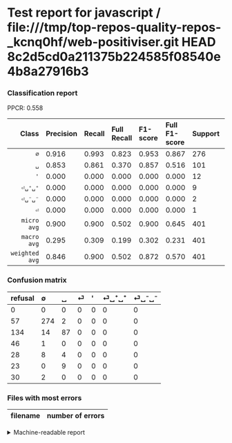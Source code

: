 # Test report for javascript / file:///tmp/top-repos-quality-repos-_kcnq0hf/web-positiviser.git HEAD 8c2d5cd0a211375b224585f08540e4b8a27916b3

### Classification report

PPCR: 0.558

| Class | Precision | Recall | Full Recall | F1-score | Full F1-score | Support | Full Support | PPCR |
|------:|:----------|:-------|:------------|:---------|:---------|:--------|:-------------|:-----|
| `∅` | 0.916| 0.993| 0.823| 0.953| 0.867| 276| 333| 0.829 |
| `␣` | 0.853| 0.861| 0.370| 0.857| 0.516| 101| 235| 0.430 |
| `'` | 0.000| 0.000| 0.000| 0.000| 0.000| 12| 40| 0.300 |
| `⏎␣⁺␣⁺` | 0.000| 0.000| 0.000| 0.000| 0.000| 9| 32| 0.281 |
| `⏎␣⁻␣⁻` | 0.000| 0.000| 0.000| 0.000| 0.000| 2| 32| 0.062 |
| `⏎` | 0.000| 0.000| 0.000| 0.000| 0.000| 1| 47| 0.021 |
| `micro avg` | 0.900| 0.900| 0.502| 0.900| 0.645| 401| 719| 0.558 |
| `macro avg` | 0.295| 0.309| 0.199| 0.302| 0.231| 401| 719| 0.558 |
| `weighted avg` | 0.846| 0.900| 0.502| 0.872| 0.570| 401| 719| 0.558 |

### Confusion matrix

|refusal|  ∅| ␣| ⏎| '| ⏎␣⁺␣⁺| ⏎␣⁻␣⁻| 
|:---|:---|:---|:---|:---|:---|:---|
|0 |0 |0 |0 |0 |0 |0 |
|57 |274 |2 |0 |0 |0 |0 |
|134 |14 |87 |0 |0 |0 |0 |
|46 |1 |0 |0 |0 |0 |0 |
|28 |8 |4 |0 |0 |0 |0 |
|23 |0 |9 |0 |0 |0 |0 |
|30 |2 |0 |0 |0 |0 |0 |

### Files with most errors

| filename | number of errors|
|:----:|:-----|

<details>
    <summary>Machine-readable report</summary>
```json
{
  "cl_report": {"\u0027": {"f1-score": 0.0, "precision": 0.0, "recall": 0.0, "support": 12}, "macro avg": {"f1-score": 0.30169772256728783, "precision": 0.29488818938946815, "recall": 0.30902329363371117, "support": 401}, "micro avg": {"f1-score": 0.9002493765586035, "precision": 0.9002493765586035, "recall": 0.9002493765586035, "support": 401}, "weighted avg": {"f1-score": 0.8718489490559318, "precision": 0.8455614357770731, "recall": 0.9002493765586035, "support": 401}, "\u2205": {"f1-score": 0.9530434782608695, "precision": 0.9163879598662207, "recall": 0.9927536231884058, "support": 276}, "\u23ce": {"f1-score": 0.0, "precision": 0.0, "recall": 0.0, "support": 1}, "\u23ce\u2423\u207a\u2423\u207a": {"f1-score": 0.0, "precision": 0.0, "recall": 0.0, "support": 9}, "\u23ce\u2423\u207b\u2423\u207b": {"f1-score": 0.0, "precision": 0.0, "recall": 0.0, "support": 2}, "\u2423": {"f1-score": 0.8571428571428572, "precision": 0.8529411764705882, "recall": 0.8613861386138614, "support": 101}},
  "cl_report_full": {"\u0027": {"f1-score": 0.0, "precision": 0.0, "recall": 0.0, "support": 40}, "macro avg": {"f1-score": 0.23056818039539748, "precision": 0.29488818938946815, "recall": 0.19883926479671157, "support": 719}, "micro avg": {"f1-score": 0.6446428571428571, "precision": 0.9002493765586035, "recall": 0.502086230876217, "support": 719}, "weighted avg": {"f1-score": 0.5703418885977943, "precision": 0.703196616281001, "recall": 0.502086230876217, "support": 719}, "\u2205": {"f1-score": 0.8670886075949367, "precision": 0.9163879598662207, "recall": 0.8228228228228228, "support": 333}, "\u23ce": {"f1-score": 0.0, "precision": 0.0, "recall": 0.0, "support": 47}, "\u23ce\u2423\u207a\u2423\u207a": {"f1-score": 0.0, "precision": 0.0, "recall": 0.0, "support": 32}, "\u23ce\u2423\u207b\u2423\u207b": {"f1-score": 0.0, "precision": 0.0, "recall": 0.0, "support": 32}, "\u2423": {"f1-score": 0.516320474777448, "precision": 0.8529411764705882, "recall": 0.3702127659574468, "support": 235}},
  "ppcr": 0.5577190542420027
}
```
</details>
